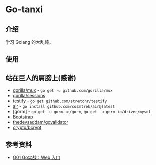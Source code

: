 # Go-tanxi

## 介绍
学习 Golang 的大乱炖。

## 使用

## 站在巨人的肩膀上(感谢)
- [gorilla/mux](https://github.com/gorilla/mux)  - `go get -u github.com/gorilla/mux`
- [gorilla/sessions](https://github.com/gorilla/sessions)
- [testify](https://github.com/stretchr/testify) - `go get github.com/stretchr/testify`
- [air](https://github.com/cosmtrek/air) - `go install github.com/cosmtrek/air@latest`
- [gorm] - `go get -u gorm.io/gorm`, `go get -u gorm.io/driver/mysql`
- [Bootstrap](https://github.com/twbs/bootstrap)
- [thedevsaddam/govalidator](https://github.com/thedevsaddam/govalidator)
- [crypto/bcrypt](https://godoc.org/golang.org/x/crypto/bcrypt)

## 参考资料
- [G01 Go实战：Web 入门](https://learnku.com/courses/go-basic/1.17)